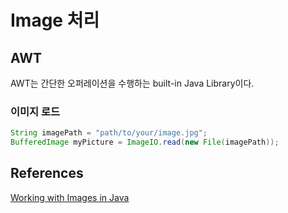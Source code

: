 # Image 처리 



## AWT 
AWT는 간단한 오퍼레이션을 수행하는 built-in Java Library이다. 


### 이미지 로드
```java
String imagePath = "path/to/your/image.jpg";
BufferedImage myPicture = ImageIO.read(new File(imagePath));
```




## References
[Working with Images in Java](https://www.baeldung.com/java-images)